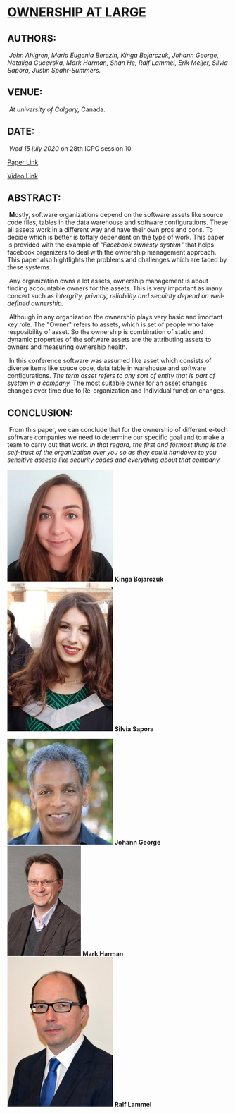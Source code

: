 # <u>OWNERSHIP AT LARGE</u>



## AUTHORS:

​		*John Ahlgren, Maria Eugenia Berezin, Kinga Bojarczuk, Johann George, Nataliga Gucevska, Mark Harman, Shan He, Ralf Lammel, Erik Meijer, Silvia Sapora, Justin Spahr-Summers.*

## VENUE:

​		*At university of Calgary,* Canada.

## DATE:

​		*Wed 15 july 2020* on 28th ICPC session 10.

[Paper Link](https://research.fb.com/wp-content/uploads/2020/05/Ownership-at-Large-Open-Problems-and-Challenges-in-Ownership-Management.pdf "a new site")

[Video Link](https://youtu.be/-LcKzcaRoMk "a new site")

## ABSTRACT:

​		**M**ostly, software organizations depend on the software assets like source code files, tables in the data warehouse and software configurations. These all assets work in a different way and have their own pros and cons. To decide which is better is tottaly dependent on the type of work. This paper is provided with the example of *"Facebook ownesty system"* that helps facebook organizers to deal with the ownership management approach. This paper also hightlights the problems and challenges which are faced by these systems.

​		Any organization owns a lot assets, ownership management is about finding accountable owners for the assets. This is very important as many concert such as *intergrity, privacy, reliability and secuirity depend on well-defined ownership.* 

​		Although in any organization the ownership plays very basic and imortant key role. The "Owner" refers to assets, which is set of people who take resposibility of asset. So the ownership is combination of static and dynamic  properties of the software assets are the attributing assets to owners and measuring ownership health.

​		In this conference software was assumed like asset which consists of diverse items like souce code, data table in warehouse and software configurations.  *The term asset refers to any sort of entity that is part of system in a company.* The most suitable owner for an asset changes changes over time due to Re-organization and Individual function changes.

## CONCLUSION:

​		From this paper, we can conclude that for the ownership of different e-tech software companies we need to determine our specific goal and to make a team to carry out that work. *In that regard, the first and formost thing is the self-trust of the organization over you so as they could handover to you sensitive assests like security codes and everything about that company.*

![Kinga Bojarczuk](./small(3).jpg) **Kinga Bojarczuk** ![Silvia Sapora](./small(7).jpg)  **Silvia Sapora**

 ![Johann George](./small(4).jpg)  **Johann George**     ![Mark Harman](./small(5).jpg) **Mark Harman** ![Ralf Lammel](./small(6).jpg)  **Ralf Lammel**  